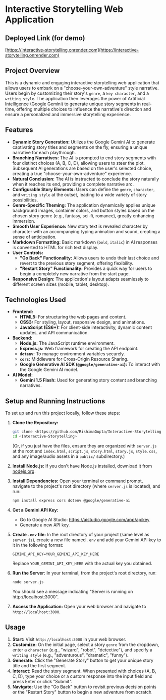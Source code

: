 # Interactive Storytelling Web Application

## Deployed Link (for demo)<br>
[https://interactive-storytelling.onrender.com](https://interactive-storytelling.onrender.com) <br>

## Project Overview

This is a dynamic and engaging interactive storytelling web application that allows users to embark on a "choose-your-own-adventure" style narrative. Users begin by customizing their story's `genre`, a `key character`, and a `writing style`. The application then leverages the power of Artificial Intelligence (Google Gemini) to generate unique story segments in real-time, offering multiple choices to influence the narrative's direction and ensure a personalized and immersive storytelling experience.

## Features

* **Dynamic Story Generation:** Utilizes the Google Gemini AI to generate captivating story titles and segments on the fly, ensuring a unique narrative for each playthrough.
* **Branching Narratives:** The AI is prompted to end story segments with four distinct choices (A, B, C, D), allowing users to steer the plot. Subsequent AI generations are based on the user's selected choice, creating a true "choose-your-own-adventure" experience.
* **Natural Conclusion:** The AI is instructed to conclude the story naturally when it reaches its end, providing a complete narrative arc.
* **Configurable Story Elements:** Users can define the `genre`, `character`, and `writing style` at the outset, leading to a wide variety of story possibilities.
* **Genre-Specific Theming:** The application dynamically applies unique background images, container colors, and button styles based on the chosen story genre (e.g., fantasy, sci-fi, romance), greatly enhancing immersion.
* **Smooth User Experience:** New story text is revealed character by character with an accompanying typing animation and sound, creating a sense of anticipation.
* **Markdown Formatting:** Basic markdown (`bold`, `italic`) in AI responses is converted to HTML for rich text display.
* **User Controls:**
    * **"Go Back" Functionality:** Allows users to undo their last choice and revert to the previous story segment, offering flexibility.
    * **"Restart Story" Functionality:** Provides a quick way for users to begin a completely new narrative from the start page.
* **Responsive Design:** The application's layout adapts seamlessly to different screen sizes (mobile, tablet, desktop).

## Technologies Used

* **Frontend:**
    * **HTML5:** For structuring the web pages and content.
    * **CSS3:** For styling, layout, responsive design, and animations.
    * **JavaScript (ES6+):** For client-side interactivity, dynamic content updates, and API communication.
* **Backend:**
    * **Node.js:** The JavaScript runtime environment.
    * **Express.js:** Web framework for creating the API endpoint.
    * **`dotenv`:** To manage environment variables securely.
    * **`cors`:** Middleware for Cross-Origin Resource Sharing.
    * **Google Generative AI SDK (`@google/generative-ai`):** To interact with the Google Gemini AI model.
* **AI Model:**
    * **Gemini 1.5 Flash:** Used for generating story content and branching narratives.

## Setup and Running Instructions

To set up and run this project locally, follow these steps:

1.  **Clone the Repository:**
    ```bash
    git clone <https://github.com/RishimaGupta/Interactive-Storytelling>
    cd <Interactive-Storytelling>
    ```
    (Or, if you just have the files, ensure they are organized with `server.js` at the root and `index.html`, `script.js`, `story.html`, `story.js`, `style.css`, and any image/audio assets in a `public/` subdirectory.)

2.  **Install Node.js:**
    If you don't have Node.js installed, download it from [nodejs.org](https://nodejs.org/).

3.  **Install Dependencies:**
    Open your terminal or command prompt, navigate to the project's root directory (where `server.js` is located), and run:
    ```bash
    npm install express cors dotenv @google/generative-ai
    ```

4.  **Get a Gemini API Key:**
    * Go to Google AI Studio: <https://aistudio.google.com/app/apikey>
    * Generate a new API key.

5.  **Create `.env` file:**
    In the root directory of your project (same level as `server.js`), create a new file named `.env` and add your Gemini API key to it in the following format:
    ```
    GEMINI_API_KEY=YOUR_GEMINI_API_KEY_HERE
    ```
    Replace `YOUR_GEMINI_API_KEY_HERE` with the actual key you obtained.

6.  **Run the Server:**
    In your terminal, from the project's root directory, run:
    ```bash
    node server.js
    ```
    You should see a message indicating "Server is running on http://localhost:3000".

7.  **Access the Application:**
    Open your web browser and navigate to `http://localhost:3000`.

## Usage

1.  **Start:** Visit `http://localhost:3000` in your web browser.
2.  **Customize:** On the initial page, select a story `genre` from the dropdown, enter a `character` (e.g., "wizard", "robot", "detective"), and specify a `writing style` (e.g., "adventurous", "dramatic", "funny").
3.  **Generate:** Click the "Generate Story" button to get your unique story title and the first segment.
4.  **Interact:** Read the story segment. When presented with choices (A, B, C, D), type your choice or a custom response into the input field and press Enter or click "Submit".
5.  **Navigate:** Use the "Go Back" button to revisit previous decision points or the "Restart Story" button to begin a new adventure from scratch.
